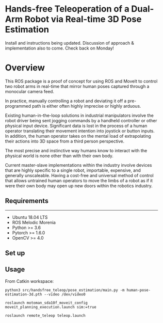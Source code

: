 # Hands-free Teleoperation of a Dual-Arm Robot via Real-time 3D Pose Estimation


Install and instructions being updated. Discussion of approach & implementation also to come. Check back on Monday!

# Overview

This ROS package is a proof of concept for using ROS and MoveIt to control two robot arms in real-time that mirror human poses captured through a monocular camera feed. 

In practice, manually controlling a robot and deviating it off a pre-programmed path is either often highly imprecise or highly arduous.

Existing human-in-the-loop solutions in industrial manipulators involve the robot driver being sent jogging commands by a handheld controller or other physical input device. Significant data is lost in the process of a human operator translating their movement intention into joystick or button inputs. In addition, the human operator takes on the mental load of extrapolating their actions into 3D space from a third person perspective.

The most precise and instinctive way humans know to interact with the physical world is none other than with their own body. 

Current master-slave implementations within the industry involve devices that are highly specific to a single robot, importable, expensive, and generally unscaleable. Having a cost-free and universal method of control that allows untrained human operators to move the limbs of a robot as if it were their own body may open up new doors within the robotics industry.

## Requirements
*** 
* Ubuntu 18.04 LTS
* ROS Melodic Morenia
* Python >= 3.6
* Pytorch >= 1.6.0
* OpenCV >= 4.0

## Set up

## Usage

From Catkin workspace:
```
python3 src/handsfree_teleop/pose_estimation/main.py -m human-pose-estimation-3d.pth --video /dev/video0
```
```
roslaunch motoman_sda10f_moveit_config moveit_planning_execution.launch sim:=true
```
```
roslaunch remote_teleop teleop.launch
```
